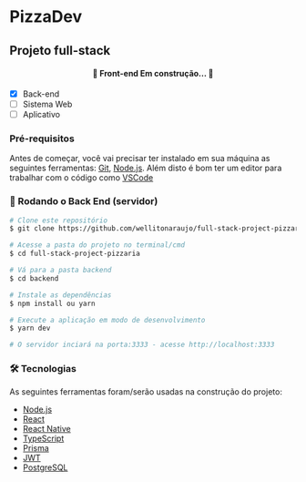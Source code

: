# PizzaDev
## Projeto full-stack
<h4 align="center"> 
	🚧  Front-end Em construção...  🚧
</h4>


- [x] Back-end
- [ ] Sistema Web
- [ ] Aplicativo

### Pré-requisitos

Antes de começar, você vai precisar ter instalado em sua máquina as seguintes ferramentas:
[Git](https://git-scm.com), [Node.js](https://nodejs.org/en/). 
Além disto é bom ter um editor para trabalhar com o código como [VSCode](https://code.visualstudio.com/)

### 🎲 Rodando o Back End (servidor)

```bash
# Clone este repositório
$ git clone https://github.com/wellitonaraujo/full-stack-project-pizzaria

# Acesse a pasta do projeto no terminal/cmd
$ cd full-stack-project-pizzaria

# Vá para a pasta backend
$ cd backend

# Instale as dependências
$ npm install ou yarn

# Execute a aplicação em modo de desenvolvimento
$ yarn dev

# O servidor inciará na porta:3333 - acesse http://localhost:3333
```
### 🛠 Tecnologias

As seguintes ferramentas foram/serão usadas na construção do projeto:

- [Node.js](https://nodejs.org/en/)
- [React](https://pt-br.reactjs.org/)
- [React Native](https://reactnative.dev/)
- [TypeScript](https://www.typescriptlang.org/)  
- [Prisma](https://www.prisma.io/docs/)
- [JWT](https://jwt.io/)
- [PostgreSQL](https://www.postgresql.org/)
